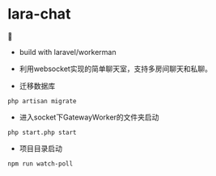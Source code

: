 # lara-chat
:rainbow:


- build with laravel/workerman

- 利用websocket实现的简单聊天室，支持多房间聊天和私聊。

- 迁移数据库
```
php artisan migrate
```

- 进入socket下GatewayWorker的文件夹启动
```
php start.php start
```

- 项目目录启动
```
npm run watch-poll
```
